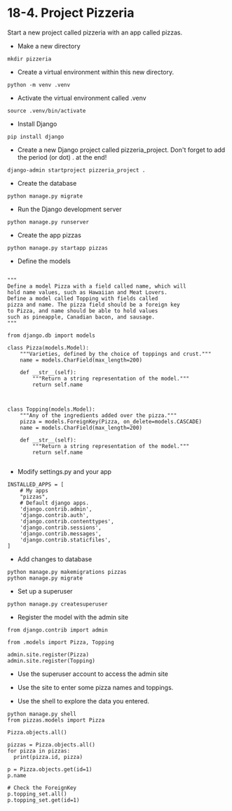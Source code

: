 18-4. Project Pizzeria
========================================================

Start a new project called pizzeria with an app called pizzas.

* Make a new directory

```shell
mkdir pizzeria
```

* Create a virtual environment within this new directory. 

```shell
python -m venv .venv
```

* Activate the virtual environment called .venv
```shell
source .venv/bin/activate
```

* Install Django
```shell
pip install django
```

* Create a new Django project called pizzeria_project. Don't forget to add the period (or dot) . at the end!
```shell
django-admin startproject pizzeria_project .
```

* Create the database
```shell
python manage.py migrate
```

* Run the Django development server
```shell
python manage.py runserver
```

* Create the app pizzas
```shell
python manage.py startapp pizzas
```

* Define the models
```python3

"""
Define a model Pizza with a field called name, which will 
hold name values, such as Hawaiian and Meat Lovers. 
Define a model called Topping with fields called 
pizza and name. The pizza field should be a foreign key 
to Pizza, and name should be able to hold values 
such as pineapple, Canadian bacon, and sausage.
"""

from django.db import models

class Pizza(models.Model):
    """Varieties, defined by the choice of toppings and crust."""
    name = models.CharField(max_length=200)

    def __str__(self):
        """Return a string representation of the model."""
        return self.name



class Topping(models.Model):
    """Any of the ingredients added over the pizza."""
    pizza = models.ForeignKey(Pizza, on_delete=models.CASCADE)
    name = models.CharField(max_length=200)

    def __str__(self):
        """Return a string representation of the model."""
        return self.name


```

* Modify settings.py and your app

```python3
INSTALLED_APPS = [
    # My apps
    "pizzas",
    # Default django apps.
    'django.contrib.admin',
    'django.contrib.auth',
    'django.contrib.contenttypes',
    'django.contrib.sessions',
    'django.contrib.messages',
    'django.contrib.staticfiles',
]
```

* Add changes to database
```shell
python manage.py makemigrations pizzas
python manage.py migrate
```

* Set up a superuser
```shell
python manage.py createsuperuser
```

* Register the model with the admin site
```python3
from django.contrib import admin

from .models import Pizza, Topping

admin.site.register(Pizza)
admin.site.register(Topping)
```

* Use the superuser account to access the admin site

* Use the site to enter some pizza names and toppings. 

* Use the shell to explore the data you entered.
```shell
python manage.py shell
from pizzas.models import Pizza

Pizza.objects.all()

pizzas = Pizza.objects.all()
for pizza in pizzas:
  print(pizza.id, pizza)

p = Pizza.objects.get(id=1)
p.name

# Check the ForeignKey
p.topping_set.all()
p.topping_set.get(id=1)
```
